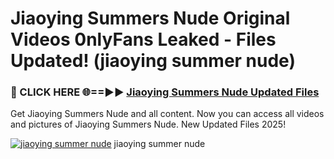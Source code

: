 # Jiaoying Summers Nude Original Videos 0nlyFans Leaked - Files Updated! (jiaoying summer nude)

<h3>🔴 CLICK HERE 🌐==►► <a href="https://tinyurl.com/2p9ay9w9" rel="nofollow">Jiaoying Summers Nude Updated Files</a></h3>

Get Jiaoying Summers Nude and all content. Now you can access all videos and pictures of Jiaoying Summers Nude. New Updated Files 2025!

[![jiaoying summer nude](https://i.imgur.com/KQgVmj3.gif)](https://tinyurl.com/2p9ay9w9)
jiaoying summer nude